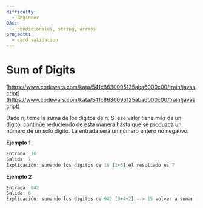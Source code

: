 ```yaml
---
difficulty:
  - Beginner
OAs:
  - condicionales, string, arrays
projects:
  - card validation
---
```


# Sum of Digits

[https://www.codewars.com/kata/541c8630095125aba6000c00/train/javascript](https://www.codewars.com/kata/541c8630095125aba6000c00/train/javascript)

Dado n, tome la suma de los dígitos de n. Si ese valor tiene más de un dígito, continúe reduciendo de esta manera hasta que se produzca un número de un solo dígito. La entrada será un número entero no negativo.

__Ejemplo 1__

```js
Entrada: 16
Salida: 7
Explicación: sumando los digitos de 16 [1+6] el resultado es 7
```

__Ejemplo 2__

```js
Entrada: 942
Salida: 6
Explicación: sumando los digitos de 942 [9+4+2] --> 15 volver a sumar [1+5] el resultado es 6
```
